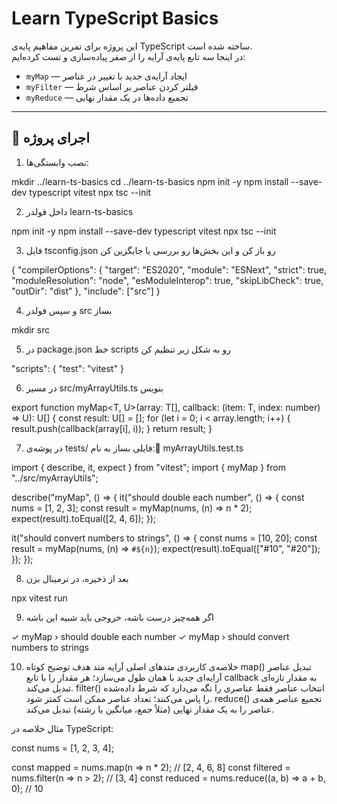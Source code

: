 # Learn TypeScript Basics

این پروژه برای تمرین مفاهیم پایه‌ی TypeScript ساخته شده است.  
در اینجا سه تابع پایه‌ی آرایه را از صفر پیاده‌سازی و تست کرده‌ایم:

- `myMap` — ایجاد آرایه‌ی جدید با تغییر در عناصر  
- `myFilter` — فیلتر کردن عناصر بر اساس شرط  
- `myReduce` — تجمیع داده‌ها در یک مقدار نهایی  

---

## 🚀 اجرای پروژه

1. نصب وابستگی‌ها:

mkdir ../learn-ts-basics
cd ../learn-ts-basics
npm init -y
npm install --save-dev typescript vitest
npx tsc --init


2. داخل فولدر learn-ts-basics

npm init -y
npm install --save-dev typescript vitest
npx tsc --init

3. فایل tsconfig.json رو باز کن و این بخش‌ها رو بررسی یا جایگزین کن

{
  "compilerOptions": {
    "target": "ES2020",
    "module": "ESNext",
    "strict": true,
    "moduleResolution": "node",
    "esModuleInterop": true,
    "skipLibCheck": true,
    "outDir": "dist"
  },
  "include": ["src"]
}


4. و سپس فولدر src بساز

mkdir src


5. در package.json خط scripts رو به شکل زیر تنظیم کن

"scripts": {
  "test": "vitest"
}


6. در مسیر src/myArrayUtils.ts بنویس

export function myMap<T, U>(array: T[], callback: (item: T, index: number) => U): U[] {
  const result: U[] = [];
  for (let i = 0; i < array.length; i++) {
    result.push(callback(array[i], i));
  }
  return result;
}


7. در پوشه‌ی tests/ فایلی بساز به نام:📄 myArrayUtils.test.ts

import { describe, it, expect } from "vitest";
import { myMap } from "../src/myArrayUtils";

describe("myMap", () => {
  it("should double each number", () => {
    const nums = [1, 2, 3];
    const result = myMap(nums, (n) => n * 2);
    expect(result).toEqual([2, 4, 6]);
  });

  it("should convert numbers to strings", () => {
    const nums = [10, 20];
    const result = myMap(nums, (n) => `#${n}`);
    expect(result).toEqual(["#10", "#20"]);
  });
});


8. بعد از ذخیره، در ترمینال بزن

npx vitest run


9. اگر همه‌چیز درست باشه، خروجی باید شبیه این باشه

✓ myMap › should double each number
✓ myMap › should convert numbers to strings


10.  خلاصه‌ی کاربردی متدهای اصلی آرایه
متد	هدف	توضیح کوتاه
map()	تبدیل عناصر	آرایه‌ای جدید با همان طول می‌سازد؛ هر مقدار را با تابع callback به مقدار تازه‌ای تبدیل می‌کند.
filter()	انتخاب عناصر	فقط عناصری را نگه می‌دارد که شرط داده‌شده را پاس می‌کنند؛ تعداد عناصر ممکن است کمتر شود.
reduce()	تجمیع عناصر	همه‌ی عناصر را به یک مقدار نهایی (مثلاً جمع، میانگین یا رشته) تبدیل می‌کند.

مثال خلاصه در TypeScript:

const nums = [1, 2, 3, 4];

const mapped = nums.map(n => n * 2);      // [2, 4, 6, 8]
const filtered = nums.filter(n => n > 2); // [3, 4]
const reduced = nums.reduce((a, b) => a + b, 0); // 10
